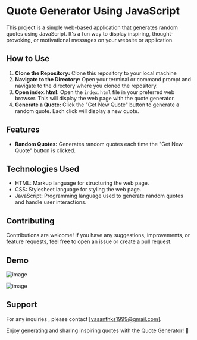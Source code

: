 

# Quote Generator Using JavaScript

This project is a simple web-based application that generates random quotes using JavaScript. It's a fun way to display inspiring, thought-provoking, or motivational messages on your website or application.

## How to Use

1. **Clone the Repository:** Clone this repository to your local machine 
2. **Navigate to the Directory:** Open your terminal or command prompt and navigate to the directory where you cloned the repository.
3. **Open index.html:** Open the `index.html` file in your preferred web browser. This will display the web page with the quote generator.
4. **Generate a Quote:** Click the "Get New Quote" button to generate a random quote. Each click will display a new quote.

## Features

- **Random Quotes:** Generates random quotes each time the "Get New Quote" button is clicked.

## Technologies Used

- HTML: Markup language for structuring the web page.
- CSS: Stylesheet language for styling the web page.
- JavaScript: Programming language used to generate random quotes and handle user interactions.

## Contributing

Contributions are welcome! If you have any suggestions, improvements, or feature requests, feel free to open an issue or create a pull request.

## Demo

![image](https://github.com/VasantkumarKS/Quote-Generator-Using-JS/assets/140141536/3e266ac6-3bb3-4f24-9659-4c1fc610fb0c)

![image](https://github.com/VasantkumarKS/Quote-Generator-Using-JS/assets/140141536/48b889cb-1a1c-430c-8187-73705de0409f)


## Support

For any inquiries , please contact [vasanthks1999@gmail.com].

Enjoy generating and sharing inspiring quotes with the Quote Generator! 🌟

